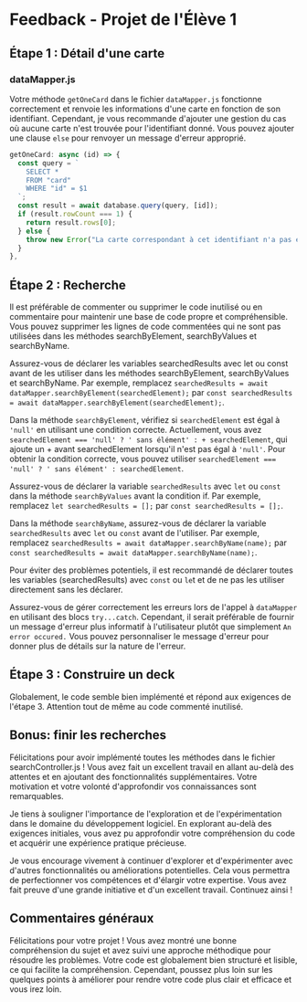 # Feedback - Projet de l'Élève 1

## Étape 1 : Détail d'une carte
### dataMapper.js

Votre méthode `getOneCard` dans le fichier `dataMapper.js` fonctionne correctement et renvoie les informations d'une carte en fonction de son identifiant. Cependant, je vous recommande d'ajouter une gestion du cas où aucune carte n'est trouvée pour l'identifiant donné. Vous pouvez ajouter une clause `else` pour renvoyer un message d'erreur approprié.

```javascript
getOneCard: async (id) => {
  const query = `
    SELECT *
    FROM "card"
    WHERE "id" = $1
  `;
  const result = await database.query(query, [id]);
  if (result.rowCount === 1) {
    return result.rows[0];
  } else {
    throw new Error("La carte correspondant à cet identifiant n'a pas été trouvée.");
  }
},
```

## Étape 2 : Recherche

Il est préférable de commenter ou supprimer le code inutilisé ou en commentaire pour maintenir une base de code propre et compréhensible. Vous pouvez supprimer les lignes de code commentées qui ne sont pas utilisées dans les méthodes searchByElement, searchByValues et searchByName.

Assurez-vous de déclarer les variables searchedResults avec let ou const avant de les utiliser dans les méthodes searchByElement, searchByValues et searchByName. Par exemple, remplacez `searchedResults = await dataMapper.searchByElement(searchedElement);` par `const searchedResults = await dataMapper.searchByElement(searchedElement);`.

Dans la méthode `searchByElement`, vérifiez si `searchedElement` est égal à `'null'` en utilisant une condition correcte. Actuellement, vous avez `searchedElement === 'null' ? ' sans élément' : + searchedElement`, qui ajoute un + avant searchedElement lorsqu'il n'est pas égal à `'null'`. Pour obtenir la condition correcte, vous pouvez utiliser `searchedElement === 'null' ? ' sans élément' : searchedElement`.

Assurez-vous de déclarer la variable `searchedResults` avec `let` ou `const` dans la méthode `searchByValues` avant la condition if. Par exemple, remplacez `let searchedResults = [];` par `const searchedResults = [];`.

Dans la méthode `searchByName`, assurez-vous de déclarer la variable `searchedResults` avec `let` ou `const` avant de l'utiliser. Par exemple, remplacez `searchedResults = await dataMapper.searchByName(name);` par `const searchedResults = await dataMapper.searchByName(name);`.

Pour éviter des problèmes potentiels, il est recommandé de déclarer toutes les variables (searchedResults) avec `const` ou `le`t et de ne pas les utiliser directement sans les déclarer.

Assurez-vous de gérer correctement les erreurs lors de l'appel à `dataMapper` en utilisant des blocs `try...catch`. Cependant, il serait préférable de fournir un message d'erreur plus informatif à l'utilisateur plutôt que simplement `An error occured.` Vous pouvez personnaliser le message d'erreur pour donner plus de détails sur la nature de l'erreur.

## Étape 3 : Construire un deck

Globalement, le code semble bien implémenté et répond aux exigences de l'étape 3. Attention tout de même au code commenté inutilisé.

## Bonus: finir les recherches

Félicitations pour avoir implémenté toutes les méthodes dans le fichier searchController.js ! Vous avez fait un excellent travail en allant au-delà des attentes et en ajoutant des fonctionnalités supplémentaires. Votre motivation et votre volonté d'approfondir vos connaissances sont remarquables.

Je tiens à souligner l'importance de l'exploration et de l'expérimentation dans le domaine du développement logiciel. En explorant au-delà des exigences initiales, vous avez pu approfondir votre compréhension du code et acquérir une expérience pratique précieuse.

Je vous encourage vivement à continuer d'explorer et d'expérimenter avec d'autres fonctionnalités ou améliorations potentielles. Cela vous permettra de perfectionner vos compétences et d'élargir votre expertise. Vous avez fait preuve d'une grande initiative et d'un excellent travail. Continuez ainsi !

## Commentaires généraux

Félicitations pour votre projet ! Vous avez montré une bonne compréhension du sujet et avez suivi une approche méthodique pour résoudre les problèmes. Votre code est globalement bien structuré et lisible, ce qui facilite la compréhension. Cependant, poussez plus loin sur les quelques points à améliorer pour rendre votre code plus clair et efficace et vous irez loin.